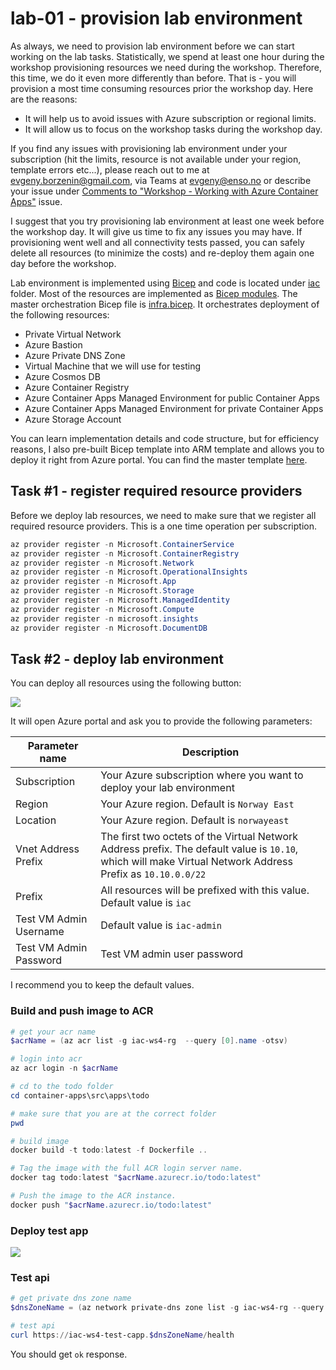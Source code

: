 # lab-01 - provision lab environment

As always, we need to provision lab environment before we can start working on the lab tasks. Statistically, we spend at least one hour during the workshop provisioning resources we need during the workshop. Therefore, this time, we do it even more differently than before. That is - you will provision a most time consuming resources prior the workshop day. Here are the reasons:

- It will help us to avoid issues with Azure subscription or regional limits.
- It will allow us to focus on the workshop tasks during the workshop day.

If you find any issues with provisioning lab environment under your subscription (hit the limits, resource is not available under your region, template errors etc...), please reach out to me at evgeny.borzenin@gmail.com, via Teams at evgeny@enso.no or describe your issue under [Comments to "Workshop - Working with Azure Container Apps"](https://github.com/evgenyb/iac-workshops/issues/9) issue.

I suggest that you try provisioning lab environment at least one week before the workshop day. It will give us time to fix any issues you may have. If provisioning went well and all connectivity tests passed, you can safely delete all resources (to minimize the costs) and re-deploy them again one day before the workshop.

Lab environment is implemented using [Bicep](https://learn.microsoft.com/en-us/azure/azure-resource-manager/bicep/overview?tabs=bicep) and code is located under [iac](../../iac/) folder. Most of the resources are implemented as [Bicep modules](https://learn.microsoft.com/en-us/azure/azure-resource-manager/bicep/modules). The master orchestration Bicep file is [infra.bicep](../../iac/infra.bicep). It orchestrates deployment of the following resources:

- Private Virtual Network
- Azure Bastion
- Azure Private DNS Zone
- Virtual Machine that we will use for testing
- Azure Cosmos DB
- Azure Container Registry
- Azure Container Apps Managed Environment for public Container Apps
- Azure Container Apps Managed Environment for private Container Apps
- Azure Storage Account

You can learn implementation details and code structure, but for efficiency reasons, I also pre-built Bicep template into ARM template and allows you to deploy it right from Azure portal. You can find the master template [here](https://raw.githubusercontent.com/evgenyb/iac-workshops/ws/aca-v1/container-apps/iac/infra.json). 

## Task #1 - register required resource providers

Before we deploy lab resources, we need to make sure that we register all required resource providers. This is a one time operation per subscription.

```powershell
az provider register -n Microsoft.ContainerService
az provider register -n Microsoft.ContainerRegistry
az provider register -n Microsoft.Network
az provider register -n Microsoft.OperationalInsights
az provider register -n Microsoft.App
az provider register -n Microsoft.Storage
az provider register -n Microsoft.ManagedIdentity
az provider register -n Microsoft.Compute
az provider register -n microsoft.insights
az provider register -n Microsoft.DocumentDB
```

## Task #2 - deploy lab environment

You can deploy all resources using the following button:

<a href="https://portal.azure.com/#create/Microsoft.Template/uri/https%3A%2F%2Fraw.githubusercontent.com%2Fevgenyb%2Fiac-workshops%2Fws%2Faca-v1%2Fcontainer-apps%2Fiac%2Finfra.json" target="_blank"><img src="https://aka.ms/deploytoazurebutton" /></a>

It will open Azure portal and ask you to provide the following parameters:

| Parameter name | Description |
| --- | --- |
| Subscription | Your Azure subscription where you want to deploy your lab environment |
| Region | Your Azure region. Default is `Norway East` |
| Location | Your Azure region. Default is `norwayeast` |
| Vnet Address Prefix | The first two octets of the Virtual Network Address prefix. The default value is `10.10`, which will make Virtual Network Address Prefix as `10.10.0.0/22`  |
| Prefix | All resources will be prefixed with this value. Default value is `iac` |
| Test VM Admin Username | Default value is `iac-admin`  |
| Test VM Admin Password | Test VM admin user password  |

I recommend you to keep the default values.

### Build and push image to ACR

```powershell
# get your acr name
$acrName = (az acr list -g iac-ws4-rg  --query [0].name -otsv)

# login into acr
az acr login -n $acrName

# cd to the todo folder
cd container-apps\src\apps\todo

# make sure that you are at the correct folder
pwd

# build image
docker build -t todo:latest -f Dockerfile ..

# Tag the image with the full ACR login server name. 
docker tag todo:latest "$acrName.azurecr.io/todo:latest"

# Push the image to the ACR instance.
docker push "$acrName.azurecr.io/todo:latest"
```

### Deploy test app

<a href="https://portal.azure.com/#create/Microsoft.Template/uri/https%3A%2F%2Fraw.githubusercontent.com%2Fevgenyb%2Fiac-workshops%2Fws%2Faca-v1%2Fcontainer-apps%2Fiac%2Fapps.json" target="_blank"><img src="https://aka.ms/deploytoazurebutton" /></a>

### Test api

```powershell
# get private dns zone name
$dnsZoneName = (az network private-dns zone list -g iac-ws4-rg --query [0].name -otsv)

# test api 
curl https://iac-ws4-test-capp.$dnsZoneName/health
```

You should get `ok` response.
